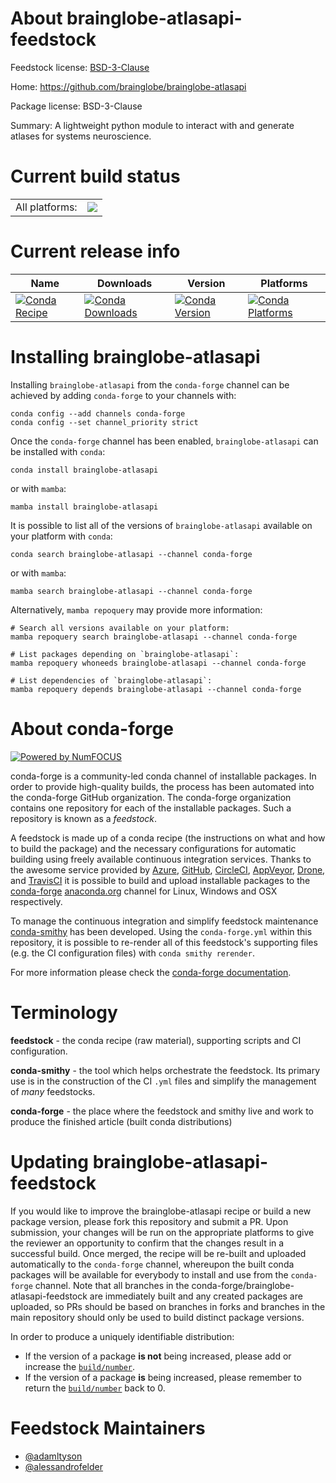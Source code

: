 About brainglobe-atlasapi-feedstock
===================================

Feedstock license: [BSD-3-Clause](https://github.com/conda-forge/brainglobe-atlasapi-feedstock/blob/main/LICENSE.txt)

Home: https://github.com/brainglobe/brainglobe-atlasapi

Package license: BSD-3-Clause

Summary: A lightweight python module to interact with and generate atlases for systems neuroscience.

Current build status
====================


<table><tr><td>All platforms:</td>
    <td>
      <a href="https://dev.azure.com/conda-forge/feedstock-builds/_build/latest?definitionId=21862&branchName=main">
        <img src="https://dev.azure.com/conda-forge/feedstock-builds/_apis/build/status/brainglobe-atlasapi-feedstock?branchName=main">
      </a>
    </td>
  </tr>
</table>

Current release info
====================

| Name | Downloads | Version | Platforms |
| --- | --- | --- | --- |
| [![Conda Recipe](https://img.shields.io/badge/recipe-brainglobe--atlasapi-green.svg)](https://anaconda.org/conda-forge/brainglobe-atlasapi) | [![Conda Downloads](https://img.shields.io/conda/dn/conda-forge/brainglobe-atlasapi.svg)](https://anaconda.org/conda-forge/brainglobe-atlasapi) | [![Conda Version](https://img.shields.io/conda/vn/conda-forge/brainglobe-atlasapi.svg)](https://anaconda.org/conda-forge/brainglobe-atlasapi) | [![Conda Platforms](https://img.shields.io/conda/pn/conda-forge/brainglobe-atlasapi.svg)](https://anaconda.org/conda-forge/brainglobe-atlasapi) |

Installing brainglobe-atlasapi
==============================

Installing `brainglobe-atlasapi` from the `conda-forge` channel can be achieved by adding `conda-forge` to your channels with:

```
conda config --add channels conda-forge
conda config --set channel_priority strict
```

Once the `conda-forge` channel has been enabled, `brainglobe-atlasapi` can be installed with `conda`:

```
conda install brainglobe-atlasapi
```

or with `mamba`:

```
mamba install brainglobe-atlasapi
```

It is possible to list all of the versions of `brainglobe-atlasapi` available on your platform with `conda`:

```
conda search brainglobe-atlasapi --channel conda-forge
```

or with `mamba`:

```
mamba search brainglobe-atlasapi --channel conda-forge
```

Alternatively, `mamba repoquery` may provide more information:

```
# Search all versions available on your platform:
mamba repoquery search brainglobe-atlasapi --channel conda-forge

# List packages depending on `brainglobe-atlasapi`:
mamba repoquery whoneeds brainglobe-atlasapi --channel conda-forge

# List dependencies of `brainglobe-atlasapi`:
mamba repoquery depends brainglobe-atlasapi --channel conda-forge
```


About conda-forge
=================

[![Powered by
NumFOCUS](https://img.shields.io/badge/powered%20by-NumFOCUS-orange.svg?style=flat&colorA=E1523D&colorB=007D8A)](https://numfocus.org)

conda-forge is a community-led conda channel of installable packages.
In order to provide high-quality builds, the process has been automated into the
conda-forge GitHub organization. The conda-forge organization contains one repository
for each of the installable packages. Such a repository is known as a *feedstock*.

A feedstock is made up of a conda recipe (the instructions on what and how to build
the package) and the necessary configurations for automatic building using freely
available continuous integration services. Thanks to the awesome service provided by
[Azure](https://azure.microsoft.com/en-us/services/devops/), [GitHub](https://github.com/),
[CircleCI](https://circleci.com/), [AppVeyor](https://www.appveyor.com/),
[Drone](https://cloud.drone.io/welcome), and [TravisCI](https://travis-ci.com/)
it is possible to build and upload installable packages to the
[conda-forge](https://anaconda.org/conda-forge) [anaconda.org](https://anaconda.org/)
channel for Linux, Windows and OSX respectively.

To manage the continuous integration and simplify feedstock maintenance
[conda-smithy](https://github.com/conda-forge/conda-smithy) has been developed.
Using the ``conda-forge.yml`` within this repository, it is possible to re-render all of
this feedstock's supporting files (e.g. the CI configuration files) with ``conda smithy rerender``.

For more information please check the [conda-forge documentation](https://conda-forge.org/docs/).

Terminology
===========

**feedstock** - the conda recipe (raw material), supporting scripts and CI configuration.

**conda-smithy** - the tool which helps orchestrate the feedstock.
                   Its primary use is in the construction of the CI ``.yml`` files
                   and simplify the management of *many* feedstocks.

**conda-forge** - the place where the feedstock and smithy live and work to
                  produce the finished article (built conda distributions)


Updating brainglobe-atlasapi-feedstock
======================================

If you would like to improve the brainglobe-atlasapi recipe or build a new
package version, please fork this repository and submit a PR. Upon submission,
your changes will be run on the appropriate platforms to give the reviewer an
opportunity to confirm that the changes result in a successful build. Once
merged, the recipe will be re-built and uploaded automatically to the
`conda-forge` channel, whereupon the built conda packages will be available for
everybody to install and use from the `conda-forge` channel.
Note that all branches in the conda-forge/brainglobe-atlasapi-feedstock are
immediately built and any created packages are uploaded, so PRs should be based
on branches in forks and branches in the main repository should only be used to
build distinct package versions.

In order to produce a uniquely identifiable distribution:
 * If the version of a package **is not** being increased, please add or increase
   the [``build/number``](https://docs.conda.io/projects/conda-build/en/latest/resources/define-metadata.html#build-number-and-string).
 * If the version of a package **is** being increased, please remember to return
   the [``build/number``](https://docs.conda.io/projects/conda-build/en/latest/resources/define-metadata.html#build-number-and-string)
   back to 0.

Feedstock Maintainers
=====================

* [@adamltyson](https://github.com/adamltyson/)
* [@alessandrofelder](https://github.com/alessandrofelder/)

